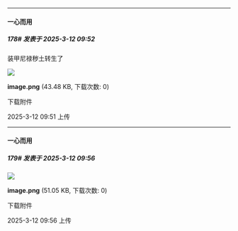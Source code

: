 ﻿
*****

####  一心而用  
##### 178#       发表于 2025-3-12 09:52

装甲尼禄秽土转生了

<img src="https://img.saraba1st.com/forum/202503/12/095146eie66vinkkgfnn6y.png" referrerpolicy="no-referrer">

<strong>image.png</strong> (43.48 KB, 下载次数: 0)

下载附件

2025-3-12 09:51 上传


*****

####  一心而用  
##### 179#       发表于 2025-3-12 09:56

<img src="https://img.saraba1st.com/forum/202503/12/095648pfb9e20fkj22leee.png" referrerpolicy="no-referrer">

<strong>image.png</strong> (51.05 KB, 下载次数: 0)

下载附件

2025-3-12 09:56 上传

